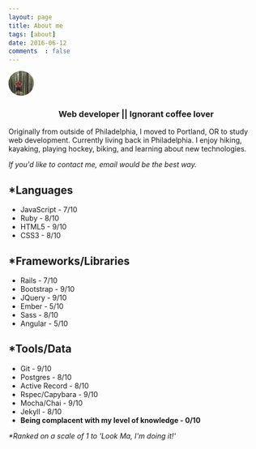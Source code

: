 ```yaml
---
layout: page
title: About me
tags: [about]
date: 2016-06-12
comments  : false
---
```


<img src="../assets/img/prof_pic.png" scrolling="0" width="50px">  

<center><h3>Web developer || Ignorant coffee lover</h3></center>

Originally from outside of Philadelphia, I moved to Portland, OR to study web development. Currently living back in Philadelphia. I enjoy hiking, kayaking, playing hockey, biking, and learning about new technologies.


<p><i>If you'd like to contact me, email would be the best way.</i></p>


## &#42;Languages
* JavaScript - 7/10
* Ruby - 8/10
* HTML5 - 9/10
* CSS3 - 8/10

## &#42;Frameworks/Libraries
* Rails - 7/10
* Bootstrap - 9/10
* JQuery - 9/10
* Ember - 5/10
* Sass - 8/10
* Angular - 5/10

## &#42;Tools/Data
* Git - 9/10
* Postgres - 8/10
* Active Record - 8/10
* Rspec/Capybara - 9/10
* Mocha/Chai - 9/10
* Jekyll - 8/10
* <b>Being complacent with my level of knowledge - 0/10</b>

<p><i>&#42;Ranked on a scale of 1 to 'Look Ma, I'm doing it!'</i></p>

<!--
## Preview

{% capture images %}
    https://cloud.githubusercontent.com/assets/754514/14509720/61c61058-01d6-11e6-93ab-0918515ecd56.png
    https://cloud.githubusercontent.com/assets/754514/14509716/61ac6c8e-01d6-11e6-879f-8308883de790.png
{% endcapture %}
{% include gallery images=images caption="Screenshots of Moon Theme" cols=2 %} -->
